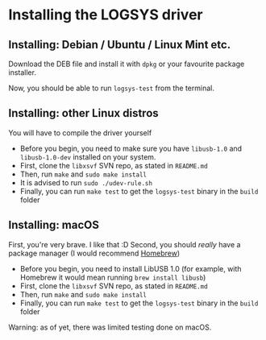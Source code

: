 # Installing the LOGSYS driver

## Installing: Debian / Ubuntu / Linux Mint etc.
Download the DEB file and install it with `dpkg` or your favourite package installer.

Now, you should be able to run `logsys-test` from the terminal.

## Installing: other Linux distros
You will have to compile the driver yourself

* Before you begin, you need to make sure you have `libusb-1.0` and `libusb-1.0-dev` installed on your system.
* First, clone the `libxsvf` SVN repo, as stated in `README.md`
* Then, run `make` and `sudo make install`
* It is advised to run `sudo ./udev-rule.sh`
* Finally, you can run `make test` to get the `logsys-test` binary in the `build` folder

## Installing: macOS
First, you're very brave. I like that :D Second, you should *really* have a package manager (I would recommend [Homebrew](https://brew.sh/))

* Before you begin, you need to install LibUSB 1.0 (for example, with Homebrew it would mean running `brew install libusb`)
* First, clone the `libxsvf` SVN repo, as stated in `README.md`
* Then, run `make` and `sudo make install`
* Finally, you can run `make test` to get the `logsys-test` binary in the `build` folder

Warning: as of yet, there was limited testing done on macOS.
